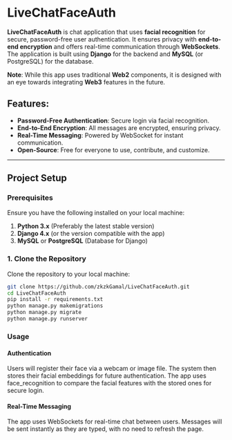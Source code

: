 # LiveChatFaceAuth

**LiveChatFaceAuth** is chat application that uses **facial recognition** for secure, password-free user authentication. It ensures privacy with **end-to-end encryption** and offers real-time communication through **WebSockets**. The application is built using **Django** for the backend and **MySQL** (or PostgreSQL) for the database. 

**Note**: While this app uses traditional **Web2** components, it is designed with an eye towards integrating **Web3** features in the future.

## Features:
- **Password-Free Authentication**: Secure login via facial recognition.
- **End-to-End Encryption**: All messages are encrypted, ensuring privacy.
- **Real-Time Messaging**: Powered by WebSocket for instant communication.
- **Open-Source**: Free for everyone to use, contribute, and customize.

---

## Project Setup

### Prerequisites

Ensure you have the following installed on your local machine:

1. **Python 3.x** (Preferably the latest stable version)
2. **Django 4.x** (or the version compatible with the app)
4. **MySQL** or **PostgreSQL** (Database for Django)

### 1. Clone the Repository

Clone the repository to your local machine:

``` bash
git clone https://github.com/zkzkGamal/LiveChatFaceAuth.git
cd LiveChatFaceAuth
pip install -r requirements.txt
python manage.py makemigrations
python manage.py migrate
python manage.py runserver
```

### Usage
#### Authentication
Users will register their face via a webcam or image file.
The system then stores their facial embeddings for future authentication.
The app uses face_recognition to compare the facial features with the stored ones for secure login.

#### Real-Time Messaging
The app uses WebSockets for real-time chat between users. Messages will be sent instantly as they are typed, with no need to refresh the page.
